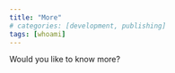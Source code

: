 ```yaml
---
title: "More"
# categories: [development, publishing]
tags: [whoami]
---
```

Would you like to know more?
